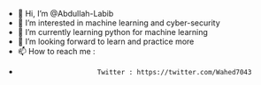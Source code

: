- 👋 Hi, I’m @Abdullah-Labib
- 👀 I’m interested in machine learning and cyber-security
- 🌱 I’m currently learning python for machine learning
- 💞️ I’m looking forward to learn and practice more
- 📫 How to reach me :
-                         Twitter : https://twitter.com/Wahed7043

<!---
Abdullah-Labib/Abdullah-Labib is a ✨ special ✨ repository because its `README.md` (this file) appears on your GitHub profile.
You can click the Preview link to take a look at your changes.
--->
